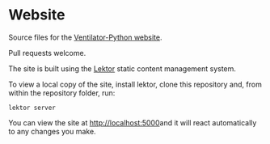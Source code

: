 # Website

Source files for the [Ventilator-Python website](https://ventilator-python.github.io/).

Pull requests welcome.

The site is built using the [Lektor](https://www.getlektor.com/) static content
management system.

To view a local copy of the site, install lektor, clone this repository and,
from within the repository folder, run:

    lektor server

You can view the site at [http://localhost:5000](http://localhost:5000)and it
will react automatically to any changes you make.
